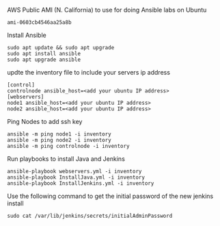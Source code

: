 AWS Public AMI (N. California) to use for doing Ansible labs on Ubuntu
```
ami-0603cb4546aa25a8b
```
Install Ansible

```
sudo apt update && sudo apt upgrade
sudo apt install ansible
sudo apt upgrade ansible
```

updte the inventory file to include your servers ip address

```
[control]
controlnode ansible_host=<add your ubuntu IP address>
[webservers]
node1 ansible_host=<add your ubuntu IP address>
node2 ansible_host=<add your ubuntu IP address>
```

Ping Nodes to add ssh key

```
ansible -m ping node1 -i inventory
ansible -m ping node2 -i inventory
ansible -m ping controlnode -i inventory
```
Run playbooks to install Java and Jenkins

```
ansible-playbook webservers.yml -i inventory
ansible-playbook InstallJava.yml -i inventory
ansible-playbook InstallJenkins.yml -i inventory
```

Use the following command to get the initial password of the new jenkins install

```
sudo cat /var/lib/jenkins/secrets/initialAdminPassword
```
